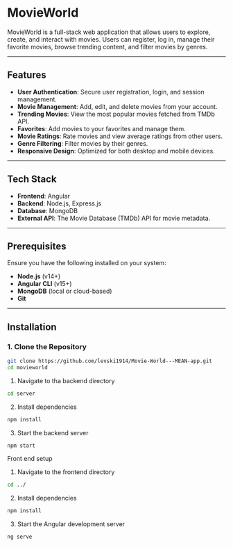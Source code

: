 # MovieWorld

MovieWorld is a full-stack web application that allows users to explore, create, and interact with movies. Users can register, log in, manage their favorite movies, browse trending content, and filter movies by genres.

---

## Features

- **User Authentication**: Secure user registration, login, and session management.
- **Movie Management**: Add, edit, and delete movies from your account.
- **Trending Movies**: View the most popular movies fetched from TMDb API.
- **Favorites**: Add movies to your favorites and manage them.
- **Movie Ratings**: Rate movies and view average ratings from other users.
- **Genre Filtering**: Filter movies by their genres.
- **Responsive Design**: Optimized for both desktop and mobile devices.

---

## Tech Stack

- **Frontend**: Angular
- **Backend**: Node.js, Express.js
- **Database**: MongoDB
- **External API**: The Movie Database (TMDb) API for movie metadata.

---

## Prerequisites

Ensure you have the following installed on your system:

- **Node.js** (v14+)
- **Angular CLI** (v15+)
- **MongoDB** (local or cloud-based)
- **Git**

---

## Installation

### 1. Clone the Repository

```bash
git clone https://github.com/levski1914/Movie-World---MEAN-app.git
cd movieworld
```

1. Navigate to tha backend directory

```bash
cd server
```

2. Install dependencies

```bash
npm install
```

3. Start the backend server

```bash
npm start
```

Front end setup

1. Navigate to the frontend directory

```bash
cd ../
```

2. Install dependencies

```bash
npm install
```

3. Start the Angular development server

```bash
ng serve
```
